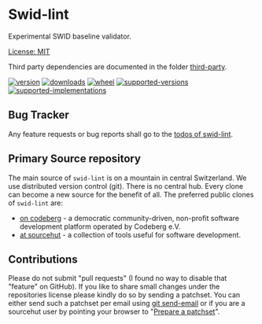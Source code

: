 # Swid-lint

Experimental SWID baseline validator.

[License: MIT](https://git.sr.ht/~sthagen/swid-lint/tree/default/item/LICENSE)

Third party dependencies are documented in the folder [third-party](third-party/README.md).

[![version](https://img.shields.io/pypi/v/swid-lint.svg?style=flat)](https://pypi.python.org/pypi/swid-lint/)
[![downloads](https://pepy.tech/badge/swid-lint/month)](https://pepy.tech/project/swid-lint)
[![wheel](https://img.shields.io/pypi/wheel/swid-lint.svg?style=flat)](https://pypi.python.org/pypi/swid-lint/)
[![supported-versions](https://img.shields.io/pypi/pyversions/swid-lint.svg?style=flat)](https://pypi.python.org/pypi/swid-lint/)
[![supported-implementations](https://img.shields.io/pypi/implementation/swid-lint.svg?style=flat)](https://pypi.python.org/pypi/swid-lint/)

## Bug Tracker

Any feature requests or bug reports shall go to the [todos of swid-lint](https://todo.sr.ht/~sthagen/swid-lint).

## Primary Source repository

The main source of `swid-lint` is on a mountain in central Switzerland.
We use distributed version control (git).
There is no central hub.
Every clone can become a new source for the benefit of all.
The preferred public clones of `swid-lint` are:

* [on codeberg](https://codeberg.org/sthagen/swid-lint) - a democratic community-driven, non-profit software development platform operated by Codeberg e.V.
* [at sourcehut](https://git.sr.ht/~sthagen/swid-lint) - a collection of tools useful for software development.

## Contributions

Please do not submit "pull requests" (I found no way to disable that "feature" on GitHub).
If you like to share small changes under the repositories license please kindly do so by sending a patchset.
You can either send such a patchset per email using [git send-email](https://git-send-email.io) or 
if you are a sourcehut user by pointing your browser to "[Prepare a patchset](https://git.sr.ht/~sthagen/swid-lint/send-email)".
